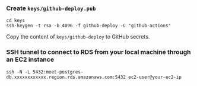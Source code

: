 ### Create `keys/github-deploy.pub`
```
cd keys
ssh-keygen -t rsa -b 4096 -f github-deploy -C "github-actions"
```
Copy the content of `keys/github-deploy` to GitHub secrets.


### SSH tunnel to connect to RDS from your local machine through an EC2 instance
```
ssh -N -L 5432:meet-postgres-db.xxxxxxxxxxxx.region.rds.amazonaws.com:5432 ec2-user@your-ec2-ip
```
